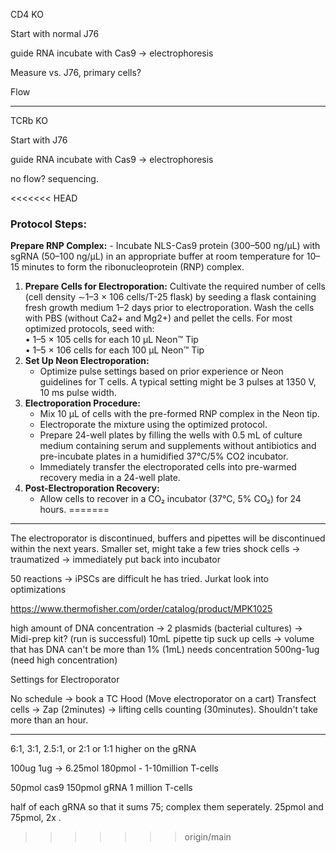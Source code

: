 CD4 KO

Start with normal J76

guide RNA incubate with Cas9 -> electrophoresis

Measure vs. J76, primary cells? 

Flow

---

TCRb KO

Start with J76

guide RNA incubate with Cas9 -> electrophoresis

no flow? sequencing. 


<<<<<<< HEAD

### Protocol Steps:

 **Prepare RNP Complex:**
    - Incubate NLS-Cas9 protein (300–500 ng/μL) with sgRNA (50–100 ng/μL) in an appropriate buffer at room temperature for 10–15 minutes to form the ribonucleoprotein (RNP) complex.

1. **Prepare Cells for Electroporation:**
   Cultivate the required number of cells (cell density ∼1–3 × 106 cells/T-25 flask) by seeding a flask  containing fresh growth medium 1–2 days prior to electroporation.  Wash the cells with PBS (without Ca2+ and Mg2+) and pellet the cells.
For most optimized protocols, seed with:  
• 1–5 × 105 cells for each 10 μL Neon™ Tip  
• 1–5 × 106 cells for each 100 μL Neon™ Tip
2. **Set Up Neon Electroporation:**
    - Optimize pulse settings based on prior experience or Neon guidelines for T cells. A typical setting might be 3 pulses at 1350 V, 10 ms pulse width.
3. **Electroporation Procedure:**
    - Mix 10 µL of cells with the pre-formed RNP complex in the Neon tip.
    - Electroporate the mixture using the optimized protocol.
    - Prepare 24-well plates by filling the wells with 0.5 mL of culture medium containing serum and  supplements without antibiotics and pre-incubate plates in a humidified 37°C/5% CO2 incubator.
    - Immediately transfer the electroporated cells into pre-warmed recovery media in a 24-well plate.
4. **Post-Electroporation Recovery:**
    - Allow cells to recover in a CO₂ incubator (37°C, 5% CO₂) for 24 hours.
=======
---
The electroporator is discontinued, buffers and pipettes will be discontinued within the next years.
Smaller set, might take a few tries
shock cells -> traumatized -> immediately put back into incubator


50 reactions -> iPSCs are difficult he has tried. Jurkat look into optimizations

https://www.thermofisher.com/order/catalog/product/MPK1025


high amount of DNA concentration -> 2 plasmids (bacterial cultures) ->  Midi-prep kit?  (run is successful)
10mL pipette tip suck up cells -> volume that has DNA can't be more than 1% (1mL) needs concentration 500ng-1ug (need high concentration)

Settings for Electroporator 

No schedule -> book a TC Hood (Move electroporator on a cart) Transfect cells  -> Zap (2minutes) -> lifting cells counting (30minutes). Shouldn't take more than an hour. 




---
6:1, 3:1, 2.5:1, or 2:1 or 1:1 higher on the gRNA

100ug 1ug -> 6.25mol
180pmol - 1-10million T-cells

50pmol cas9 
150pmol gRNA
1 million T-cells


half of each gRNA so that it sums 75; complex them seperately. 25pmol and 75pmol, 2x .
>>>>>>> origin/main
